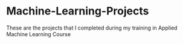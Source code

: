 # Machine-Learning-Projects
These are the projects that I completed during my training in Applied Machine Learning Course
